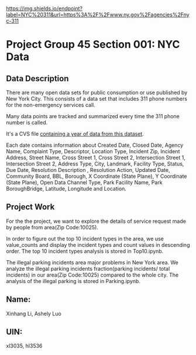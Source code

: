 https://img.shields.io/endpoint?label=NYC%20311&url=https%3A%2F%2Fwww.ny.gov%2Fagencies%2Fnyc-311

# Project Group 45 Section 001: NYC Data

## Data Description
There are many open data sets for public consumption or use published by New York City. This consists of a data set that includes 311 phone numbers for the non-emergency services call.

Many data points are tracked and summarized every time the 311 phone number is called.

It's a CVS file [containing a year of data from this dataset](https://drive.google.com/drive/folders/1BRd8_RSST69UaZRBeD_dtXGw9fuKoBZE?usp=sharing). 

Each date contains information about Created Date, Closed Date, Agency Name, Complaint Type, Descriptor, Location Type, Incident Zip, Incident Address, Street Name, Cross Street 1, Cross Street 2, Intersection Street 1, Intersection Street 2, Address Type, City, Landmark, Facility Type, Status, Due Date, Resolution Description , Resolution Action, Updated Date, Community Board, BBL, Borough, X Coordinate (State Plane), Y Coordinate (State Plane), Open Data Channel Type, Park Facility Name, Park BoroughBridge, Latitude, Longitude and Location.  


## Project Work
For the the project, we want to explore the details of service request made by people from area(Zip Code:10025). 

In order to figure out the top 10 incident types in the area, we use value_counts and display the incident types and count values in descending order. The top 10 incident types analysis is stored in Top10.ipynb. 

The illegal parking incidents area major problems in New York area. We analyze the illegal parking incidents fraction(parking incidents/ total incidents) in our area(Zip Code:10025) compared to the whole city. The analysis of the illegal parking is stored in Parking.ipynb.




## Name: 
Xinhang Li, Ashely Luo

## UIN: 
xl3035, hl3536

